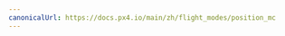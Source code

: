 ```yaml
---
canonicalUrl: https://docs.px4.io/main/zh/flight_modes/position_mc
---
```


<Redirect to="../flight_modes_mc/position" />
